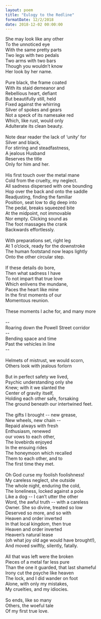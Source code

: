 ```yaml
---
layout: poem
title: "Eulogy to the Redline"
formatDate: 12/2/2018
date: 2018-12-02 00:00:00
---
```

She may look like any other<br>
To the unnoticed eye<br>
With the same pretty parts<br>
Two legs with two pedals<br>
Two arms with two bars<br>
Though you wouldn’t know<br>
Her look by her name.<br>
<br>
Pure black, the frame coated<br>
With its staid demeanor and<br>
Rebellious heart, defiant<br>
But beautifully still, held<br>
Fixed against the whirring<br>
Silver of spokes and gears<br>
Not a speck of its namesake red<br>
Which, like rust, would only<br>
Adulterate its clean beauty.<br>
<br>
Note dear reader the lack of ‘unity’ for<br>
Silver and black,<br>
For stirring and steadfastness,<br>
A jealous Husband<br>
Reserves the title<br>
Only for him and her.<br>
<br>
His first touch over the metal mane<br>
Cold from the cruelty, my neglect.<br>
All sadness dispersed with one bounding<br>
Hop over the back and onto the saddle<br>
Readjusting, finding the familiar<br>
Position, seat low to dig deep into<br>
The pedal, breaks squeezed bite<br>
At the midpoint, not immovable<br>
Nor empty.  Clicking sound as<br>
The foot massages the crank<br>
Backwards effortlessly.<br>
<br>
With preparations set, right leg<br>
At 1 o’clock, ready for the downstroke<br>
The human footstand now leaps lightly<br>
Onto the other circular step.<br>
<br>
If these details do bore,<br>
Then what sadness I have<br>
To not impart that true love<br>
Which enlivens the mundane,<br>
Paces the heart like mine<br>
In the first moments of our<br>
Momentous reunion.<br>
<br>
These moments I ache for, and many more<br>
<br>
--<br>
Roaring down the Powell Street corridor<br>
--<br>
Bending space and time<br>
Past the vehicles in line<br>
--<br>
<br>
Helmets of mistrust, we would scorn,<br>
Others look with jealous forlorn<br>
<br>
But in perfect safety we lived,<br>
Psychic understanding only she<br>
Knew; with it we slanted the<br>
Center of gravity itself,<br>
Holding each other safe, forsaking<br>
The ground beneath our intertwined feet.<br>
<br>
The gifts I brought -- new grease,<br>
New wheels, new chain --<br>
Repaid always with fresh<br>
Enthusiasm, renewed<br>
our vows to each other,<br>
The lovebirds enjoyed<br>
In the ensuing rides<br>
The honeymoon which recalled<br>
Them to each other, and to<br>
The first time they met.<br>
<br>
Oh God curse my foolish foolishness!<br>
My careless neglect, she outside<br>
The whole night, enduring the cold,<br>
The loneliness, locked against a pole<br>
Like a dog -- I can’t utter the other<br>
Word, the awful truth -- with a careless<br>
Owner.  She so divine, treated so low<br>
Deserved so more, and so with<br>
Heaven and order inverted<br>
In that local kingdom, then true<br>
Heaven and order inverted<br>
Heaven’s natural lease<br>
(oh what joy old age would have brought!),<br>
And moved swiftly, silently, fatally.<br>
<br>
All that was left were the broken<br>
Pieces of a metal far less pure<br>
Than the one it guarded, that last shameful<br>
Irony cut the psyche like heaven<br>
The lock, and I did wander on foot<br>
Alone, with only my mistakes,<br>
My cruelties, and my idiocies.<br>
<br>
So ends, like so many<br>
Others, the woeful tale<br>
Of my first true love.<br>


